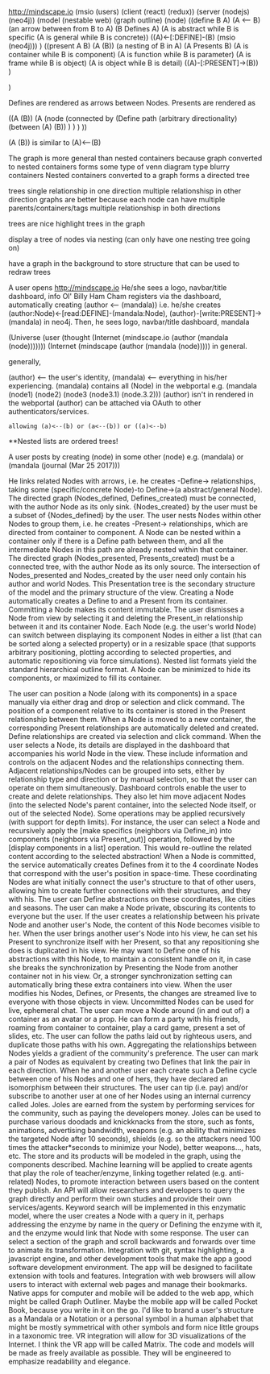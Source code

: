 http://mindscape.io
(msio
  (users)
  (client (react) (redux))
  (server (nodejs) (neo4j))
  (model (nestable web) (graph outline)
    (node)
    ((define B A)
      (A <-- B)
      (an arrow between from B to A)
      (B Defines A)
      (A is abstract while B is specific
        (A is general while B is concrete))
      ((A)<-[:DEFINE]-(B)
        (msio (neo4j)))
    )
    ((present A B)
      (A (B))
      (a nesting of B in A)
      (A Presents B)
      (A is container while B is component)
      (A is function while B is parameter)
      (A is frame while B is object)
      (A is object while B is detail)
      ((A)-[:PRESENT]->(B))
    )
  
)
  
Defines are rendered as arrows between Nodes.
Presents are rendered as 

((A (B)) (A (node (connected by (Define path
                       (arbitrary directionality)
                       (between (A) (B))
                     )
       )
     )
  ))
  
 

(A (B)) is similar to (A)<--(B)

The graph is more general than nested containers because 
graph converted to nested containers forms some type of venn diagram type blurry containers
Nested containers converted to a graph forms a directed tree

trees 
  single relationship in one direction
  multiple relationshisp in other direction
graphs are better because each node can have multiple parents/containers/tags
  multiple relationshisp in both directions
  
trees are nice
highlight trees in the graph

display a tree of nodes via nesting (can only have one nesting tree going on)

have a graph in the background to store structure that can be used to redraw trees


A user opens http://mindscape.io
He/she sees a
  logo, navbar/title
  dashboard, info
Ol' Billy Ham Cham registers via the dashboard, automatically creating (author <-- (mandala))
  i.e. he/she creates (author:Node)<-[read:DEFINE]-(mandala:Node), (author)-[write:PRESENT]->(mandala) in neo4j. Then, he sees
  logo, navbar/title
  dashboard, mandala

  (Universe (user (thought (Internet (mindscape.io (author (mandala (node)))))))
            (Internet (mindscape (author (mandala (node))))) in general.
  
generally, 
    
  (author) <-- the user's identity,
  (mandala) <-- everything in his/her experiencing.
  (mandala) contains all (Node) in the webportal
    e.g. (mandala (node1) (node2) (node3 (node3.1) (node.3.2)))
  (author) isn't in rendered in the webportal
  (author) can be attached via OAuth to other authenticators/services.


    
    allowing (a)<--(b) or (a<--(b)) or ((a)<--b) 
  

**Nested lists are ordered trees!

A user posts by creating (node) in some other (node) e.g. (mandala) or (mandala (journal (Mar 25 2017)))


He links related Nodes with arrows,
  i.e. he creates -Define-> relationships,
    taking some (specific/concrete Node)-to Define->(a abstract/general Node).
The directed graph (Nodes_defined, Defines_created)
  must be connected,
  with the author Node as its only sink.
  {Nodes_created} by the user must be a subset of {Nodes_defined} by the user.
The user nests Nodes within other Nodes to group them,
  i.e. he creates -Present-> relationships,
    which are directed from container to component.
  A Node can be nested within a container only if there is a Define path between them,
    and all the intermediate Nodes in this path are already nested within that container.
  The directed graph (Nodes_presented, Presents_created)
    must be a connected tree,
    with the author Node as its only source.
    The intersection of Nodes_presented and Nodes_created by the user
      need only contain his author and world Nodes.
    This Presentation tree is
      the secondary structure of the model and
      the primary structure of the view.
Creating a Node
  automatically creates
    a Define to and
    a Present from
      its container.
Committing a Node makes its content immutable.
The user dismisses a Node from view by
  selecting it and
    deleting the Present_in relationship
      between it and its container Node.
Each Node (e.g. the user's world Node)
  can switch between displaying its component Nodes in either
    a list (that can be sorted along a selected property) or in
    a resizable space (that supports
      arbitrary positioning,
      plotting according to selected properties, and
      automatic repositioning via force simulations).
Nested list formats yield the standard hierarchical outline format.
A Node can be minimized to hide its components, or
maximized to fill its container.

The user can position a Node (along with its components) in a space manually via either drag and drop or selection and click command. The position of a component relative to its container is stored in the Present relationship between them. When a Node is moved to a new container, the corresponding Present relationships are automatically deleted and created. Define relationships are created via selection and click command.
When the user selects a Node, its details are displayed in the dashboard that accompanies his world Node in the view. These include information and controls on the adjacent Nodes and the relationships connecting them. Adjacent relationships/Nodes can be grouped into sets, either by relationship type and direction or by manual selection, so that the user can operate on them simultaneously.
Dashboard controls enable the user to create and delete relationships. They also let him move adjacent Nodes (into the selected Node's parent container, into the selected Node itself, or out of the selected Node). Some operations may be applied recursively (with support for depth limits). For instance, the user can select a Node and recursively apply the [make specifics (neighbors via Define_in) into components (neighbors via Present_out)] operation, followed by the [display components in a list] operation. This would re-outline the related content according to the selected abstraction!
When a Node is committed, the service automatically creates Defines from it to the 4 coordinate Nodes that correspond with the user's position in space-time. These coordinating Nodes are what initially connect the user's structure to that of other users, allowing him to create further connections with their structures, and they with his. The user can Define abstractions on these coordinates, like cities and seasons.
The user can make a Node private, obscuring its contents to everyone but the user. If the user creates a relationship between his private Node and another user's Node, the content of this Node becomes visible to her.
When the user brings another user's Node into his view, he can set his Present to synchronize itself with her Present, so that any repositioning she does is duplicated in his view. He may want to Define one of his abstractions with this Node, to maintain a consistent handle on it, in case she breaks the synchronization by Presenting the Node from another container not in his view. Or, a stronger synchronization setting can automatically bring these extra containers into view.
When the user modifies his Nodes, Defines, or Presents, the changes are streamed live to everyone with those objects in view. Uncommitted Nodes can be used for live, ephemeral chat. The user can move a Node around (in and out of) a container as an avatar or a prop. He can form a party with his friends, roaming from container to container, play a card game, present a set of slides, etc.
The user can follow the paths laid out by righteous users, and duplicate those paths with his own. Aggregating the relationships between Nodes yields a gradient of the community's preference.
The user can mark a pair of Nodes as equivalent by creating two Defines that link the pair in each direction. When he and another user each create such a Define cycle between one of his Nodes and one of hers, they have declared an isomorphism between their structures.
The user can tip (i.e. pay) and/or subscribe to another user at one of her Nodes using an internal currency called Joles. Joles are earned from the system by performing services for the community, such as paying the developers money. Joles can be used to purchase various doodads and knickknacks from the store, such as fonts, animations, advertising bandwidth, weapons (e.g. an ability that minimizes the targeted Node after 10 seconds), shields (e.g. so the attackers need 100 times the attacker*seconds to minimize your Node), better weapons..., hats, etc. The store and its products will be modeled in the graph, using the components described.
Machine learning will be applied to create agents that play the role of teacher/enzyme, linking together related (e.g. anti-related) Nodes, to promote interaction between users based on the content they publish. An API will allow researchers and developers to query the graph directly and perform their own studies and provide their own services/agents. Keyword search will be implemented in this enzymatic model, where the user creates a Node with a query in it, perhaps addressing the enzyme by name in the query or Defining the enzyme with it, and the enzyme would link that Node with some response.
The user can select a section of the graph and scroll backwards and forwards over time to animate its transformation.
Integration with git, syntax highlighting, a javascript engine, and other development tools that make the app a good software development environment. The app will be designed to facilitate extension with tools and features.
Integration with web browsers will allow users to interact with external web pages and manage their bookmarks.
Native apps for computer and mobile will be added to the web app, which might be called Graph Outliner. Maybe the mobile app will be called Pocket Book, because you write in it on the go. I'd like to brand a user's structure as a Mandala or a Notation or a personal symbol in a human alphabet that might be mostly symmetrical with other symbols and form nice little groups in a taxonomic tree.
VR integration will allow for 3D visualizations of the Internet. I think the VR app will be called Matrix.
The code and models will be made as freely available as possible. They will be engineered to emphasize readability and elegance.
